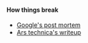 #### How things break

- [Google's post mortem](https://cloud.google.com/blog/products/infrastructure/details-of-google-cloud-gcve-incident/)
- [Ars technica's writeup](https://arstechnica.com/gadgets/2024/05/google-cloud-accidentally-nukes-customer-account-causes-two-weeks-of-downtime/)